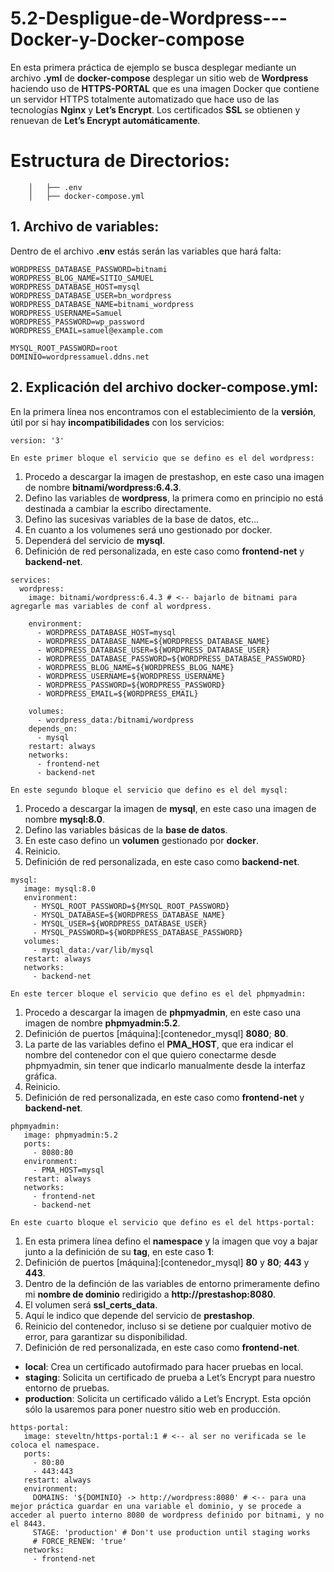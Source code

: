 # 5.2-Despligue-de-Wordpress---Docker-y-Docker-compose

En esta primera práctica de ejemplo se busca desplegar mediante un archivo **.yml** de **docker-compose** desplegar un sitio web de **Wordpress** haciendo uso de **HTTPS-PORTAL** que es una imagen Docker que contiene un servidor HTTPS totalmente automatizado que hace uso de las tecnologías **Nginx** y **Let’s Encrypt**. Los certificados **SSL** se obtienen y renuevan de **Let’s Encrypt automáticamente**.

 # Estructura de Directorios:
 
```
    │   ├── .env
    │   ├── docker-compose.yml

```
## 1. Archivo de variables:

 Dentro de el archivo **.env** estás serán las variables que hará falta:
```
WORDPRESS_DATABASE_PASSWORD=bitnami 
WORDPRESS_BLOG_NAME=SITIO_SAMUEL
WORDPRESS_DATABASE_HOST=mysql
WORDPRESS_DATABASE_USER=bn_wordpress
WORDPRESS_DATABASE_NAME=bitnami_wordpress
WORDPRESS_USERNAME=Samuel
WORDPRESS_PASSWORD=wp_password
WORDPRESS_EMAIL=samuel@example.com

MYSQL_ROOT_PASSWORD=root
DOMINIO=wordpressamuel.ddns.net
```
## 2. Explicación del archivo docker-compose.yml:

En la primera línea nos encontramos con el establecimiento de la **versión**, útil por si hay **incompatibilidades** con los servicios:

```
version: '3'
```
`En este primer bloque el servicio que se defino es el del wordpress:`

1. Procedo a descargar la imagen de prestashop, en este caso una imagen de nombre **bitnami/wordpress:6.4.3**.
2. Defino las variables de **wordpress**, la primera como en principio no está destinada a cambiar la escribo directamente.
3. Defino las sucesivas variables de la base de datos, etc...
4. En cuanto a los volumenes será uno gestionado por docker.
5. Dependerá del servicio de **mysql**.
6. Definición de red personalizada, en este caso como **frontend-net** y **backend-net**.
```
services:
  wordpress:
    image: bitnami/wordpress:6.4.3 # <-- bajarlo de bitnami para agregarle mas variables de conf al wordpress. 
    
    environment: 
      - WORDPRESS_DATABASE_HOST=mysql
      - WORDPRESS_DATABASE_NAME=${WORDPRESS_DATABASE_NAME}
      - WORDPRESS_DATABASE_USER=${WORDPRESS_DATABASE_USER}
      - WORDPRESS_DATABASE_PASSWORD=${WORDPRESS_DATABASE_PASSWORD}
      - WORDPRESS_BLOG_NAME=${WORDPRESS_BLOG_NAME}
      - WORDPRESS_USERNAME=${WORDPRESS_USERNAME}
      - WORDPRESS_PASSWORD=${WORDPRESS_PASSWORD}
      - WORDPRESS_EMAIL=${WORDPRESS_EMAIL}

    volumes: 
      - wordpress_data:/bitnami/wordpress
    depends_on:
      - mysql
    restart: always
    networks:
      - frontend-net
      - backend-net
```

`En este segundo bloque el servicio que defino es el del mysql:`

1. Procedo a descargar la imagen de **mysql**, en este caso una imagen de nombre **mysql:8.0**.
2. Defino las variables básicas de la **base de datos**.
3. En este caso defino un **volumen** gestionado por **docker**.
4. Reinicio.
5. Definición de red personalizada, en este caso como **backend-net**.

 ```
 mysql:
    image: mysql:8.0
    environment:
      - MYSQL_ROOT_PASSWORD=${MYSQL_ROOT_PASSWORD}
      - MYSQL_DATABASE=${WORDPRESS_DATABASE_NAME}
      - MYSQL_USER=${WORDPRESS_DATABASE_USER}
      - MYSQL_PASSWORD=${WORDPRESS_DATABASE_PASSWORD}
    volumes:
      - mysql_data:/var/lib/mysql
    restart: always
    networks:
      - backend-net
```
`En este tercer bloque el servicio que defino es el del phpmyadmin:`

1. Procedo a descargar la imagen de **phpmyadmin**, en este caso una imagen de nombre **phpmyadmin:5.2**.
2. Definición de puertos [máquina]:[contenedor_mysql] **8080**; **80**.
3. La parte de las variables defino el **PMA_HOST**, que era indicar el nombre del contenedor con el que quiero conectarme desde phpmyadmin, sin tener que indicarlo manualmente desde la interfaz gráfica.
4. Reinicio.
5. Definición de red personalizada, en este caso como **frontend-net** y **backend-net**.
 ```
 phpmyadmin:
    image: phpmyadmin:5.2
    ports:
      - 8080:80
    environment: 
      - PMA_HOST=mysql
    restart: always
    networks:
      - frontend-net
      - backend-net
 ```


`En este cuarto bloque el servicio que defino es el del https-portal:`

1. En esta primera línea defino el **namespace** y la imagen que voy a bajar junto a la definición de su **tag**, en este caso **1**:
2. Definición de puertos [máquina]:[contenedor_mysql] **80** y **80**; **443** y **443**.
4. Dentro de la definción de las variables de entorno primeramente defino mi **nombre de dominio** redirigido a **http://prestashop:8080**.
5. El volumen será **ssl_certs_data**.
6. Aquí le indico que depende del servicio de **prestashop**.
7. Reinicio del contenedor, incluso si se detiene por cualquier motivo de error, para garantizar su disponibilidad.
8. Definición de red personalizada, en este caso como **frontend-net**.

- **local**: Crea un certificado autofirmado para hacer pruebas en local.
- **staging**: Solicita un certificado de prueba a Let’s Encrypt para nuestro entorno de pruebas.
- **production**: Solicita un certificado válido a Let’s Encrypt. Esta opción sólo la usaremos para poner nuestro sitio web en producción.

 ```
 https-portal:
    image: steveltn/https-portal:1 # <-- al ser no verificada se le coloca el namespace.
    ports:
      - 80:80
      - 443:443
    restart: always
    environment:
      DOMAINS: '${DOMINIO} -> http://wordpress:8080' # <-- para una mejor práctica guardar en una variable el dominio, y se procede a acceder al puerto interno 8080 de wordpress definido por bitnami, y no el 8443.
      STAGE: 'production' # Don't use production until staging works
      # FORCE_RENEW: 'true'
    networks:
      - frontend-net
 ```
